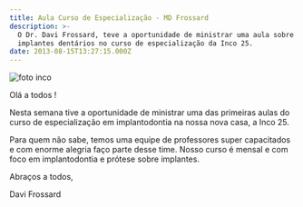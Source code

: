 ```yaml
---
title: Aula Curso de Especialização - MD Frossard
description: >-
  O Dr. Davi Frossard, teve a oportunidade de ministrar uma aula sobre os
  implantes dentários no curso de especialização da Inco 25. 
date: 2013-08-15T13:27:15.000Z
---
```


![foto inco](//ucarecdn.com/ef89d41a-8c7b-48ab-9899-c36eddc2506a/foto-inco-300x300.jpg "foto inco")

Olá a todos !

Nesta semana tive a oportunidade de ministrar uma das primeiras aulas do curso de especialização em implantodontia na nossa nova casa, a Inco 25.

Para quem não sabe, temos uma equipe de professores super capacitados e com enorme alegria faço parte desse time. Nosso curso é mensal e com foco em implantodontia e prótese sobre implantes.

Abraços a todos,

Davi Frossard
